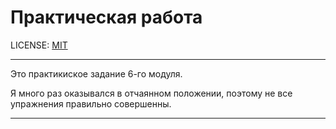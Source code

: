 # Практическая работа

LICENSE: [MIT](./license.md)

---

Это практикиское задание 6-го модуля. 

Я много раз оказывался в отчаянном положении, поэтому не все упражнения правильно совершенны.

---

